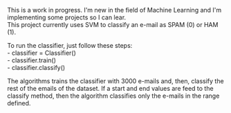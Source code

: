 This is a work in progress. I'm new in the field of Machine Learning and I'm implementing some projects so I can lear.<br />
This project currently uses SVM to classify an e-mail as SPAM (0) or HAM (1).<br />

To run the classifier, just follow these steps:<br />
    - classifier = Classifier()<br />
    - classifier.train()<br />
    - classifier.classify()<br />

The algorithms trains the classifier with 3000 e-mails and, then, classify the rest of the emails of the dataset.
If a start and end values are feed to the classify method, then the algorithm classifies only  the e-mails
in the range defined.